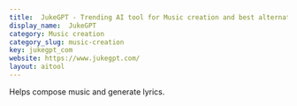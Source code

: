 ```yaml
---
title:  JukeGPT - Trending AI tool for Music creation and best alternatives
display_name:  JukeGPT
category: Music creation
category_slug: music-creation
key: jukegpt_com
website: https://www.jukegpt.com/
layout: aitool
---
```


Helps compose music and generate lyrics.
